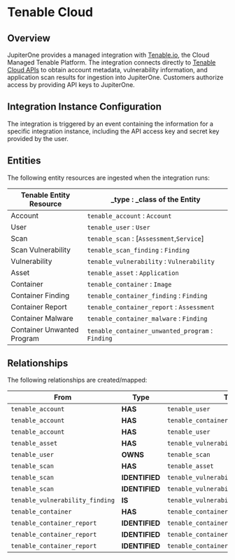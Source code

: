 # Tenable Cloud

## Overview

JupiterOne provides a managed integration with [Tenable.io][1], the Cloud
Managed Tenable Platform. The integration connects directly to [Tenable Cloud
APIs][2] to obtain account metadata, vulnerability information, and application
scan results for ingestion into JupiterOne. Customers authorize access by
providing API keys to JupiterOne.

## Integration Instance Configuration

The integration is triggered by an event containing the information for a
specific integration instance, including the API access key and secret key
provided by the user.

## Entities

The following entity resources are ingested when the integration runs:

| Tenable Entity Resource    | \_type : \_class of the Entity                   |
| -------------------------- | ------------------------------------------------ |
| Account                    | `tenable_account` : `Account`                    |
| User                       | `tenable_user` : `User`                          |
| Scan                       | `tenable_scan` : [`Assessment`,`Service`]        |
| Scan Vulnerability         | `tenable_scan_finding` : `Finding`               |
| Vulnerability              | `tenable_vulnerability` : `Vulnerability`        |
| Asset                      | `tenable_asset` : `Application`                  |
| Container                  | `tenable_container` : `Image`                    |
| Container Finding          | `tenable_container_finding` : `Finding`          |
| Container Report           | `tenable_container_report` : `Assessment`        |
| Container Malware          | `tenable_container_malware` : `Finding`          |
| Container Unwanted Program | `tenable_container_unwanted_program` : `Finding` |

## Relationships

The following relationships are created/mapped:

| From                            | Type           | To                                   |
| ------------------------------- | -------------- | ------------------------------------ |
| `tenable_account`               | **HAS**        | `tenable_user`                       |
| `tenable_account`               | **HAS**        | `tenable_container`                  |
| `tenable_account`               | **HAS**        | `tenable_user`                       |
| `tenable_asset`                 | **HAS**        | `tenable_vulnerability_finding`      |
| `tenable_user`                  | **OWNS**       | `tenable_scan`                       |
| `tenable_scan`                  | **HAS**        | `tenable_asset`                      |
| `tenable_scan`                  | **IDENTIFIED** | `tenable_vulnerability`              |
| `tenable_scan`                  | **IDENTIFIED** | `tenable_vulnerability_finding`      |
| `tenable_vulnerability_finding` | **IS**         | `tenable_vulnerability`              |
| `tenable_container`             | **HAS**        | `tenable_container_report`           |
| `tenable_container_report`      | **IDENTIFIED** | `tenable_container_finding`          |
| `tenable_container_report`      | **IDENTIFIED** | `tenable_container_malware`          |
| `tenable_container_report`      | **IDENTIFIED** | `tenable_container_unwanted_program` |

[1]: https://www.tenable.com/products/tenable-io
[2]: https://developer.tenable.com
